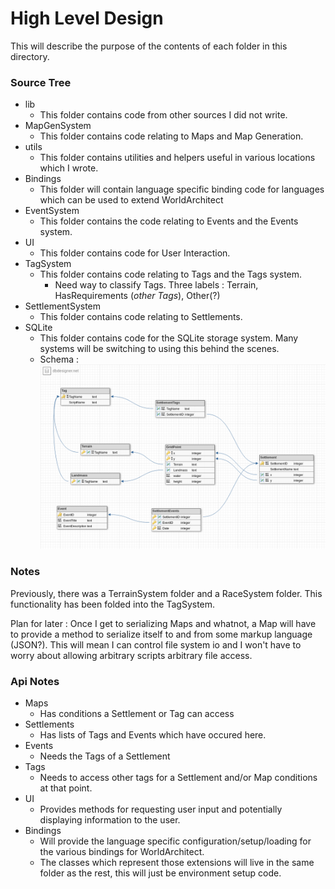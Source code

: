 # High Level Design #
This will describe the purpose of the contents of each folder in this directory.

### Source Tree ###
- lib
	- This folder contains code from other sources I did not write.
- MapGenSystem
	- This folder contains code relating to Maps and Map Generation.
- utils
	- This folder contains utilities and helpers useful in various locations which I wrote.
- Bindings
	- This folder will contain language specific binding code for languages which can be used to extend WorldArchitect
- EventSystem
	- This folder contains the code relating to Events and the Events system.
- UI
	- This folder contains code for User Interaction.
- TagSystem
	- This folder contains code relating to Tags and the Tags system.
		- Need way to classify Tags. Three labels : Terrain, HasRequirements (*other Tags*), Other(?)
- SettlementSystem
	- This folder contains code relating to Settlements.
- SQLite
	- This folder contains code for the SQLite storage system. Many systems will be switching to using this behind the scenes.
	- Schema : ![WorldArchitect Schema](../schema.png)

### Notes ###
Previously, there was a TerrainSystem folder and a RaceSystem folder. This functionality has been folded into the TagSystem.

Plan for later : Once I get to serializing Maps and whatnot, a Map will have to provide a method to serialize itself to and from 
some markup language (JSON?). This will mean I can control file system io and I won't have to worry about allowing arbitrary scripts
arbitrary file access.


### Api Notes ###
- Maps
	- Has conditions a Settlement or Tag can access
- Settlements
	- Has lists of Tags and Events which have occured here.
- Events
	- Needs the Tags of a Settlement
- Tags
	- Needs to access other tags for a Settlement and/or Map conditions at that point.
- UI
	- Provides methods for requesting user input and potentially displaying information to the user.
- Bindings
	- Will provide the language specific configuration/setup/loading for the various bindings for WorldArchitect.
	- The classes which represent those extensions will live in the same folder as the rest, this will just be environment setup code.

